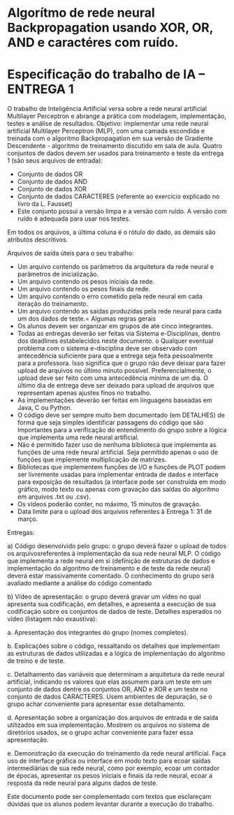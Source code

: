 
# Algorítmo de rede neural Backpropagation usando XOR, OR, AND e caractéres com ruído.
# Especificação do trabalho de IA – ENTREGA 1


O trabalho de Inteligência Artificial versa sobre a rede neural artificial Multilayer Perceptron e abrange a prática
com modelagem, implementação, testes e análise de resultados.
Objetivo: implementar uma rede neural artificial Multilayer Perceptron (MLP), com uma camada escondida e
treinada com o algoritmo Backpropagation em sua versão de Gradiente Descendente - algoritmo de
treinamento discutido em sala de aula.
Quatro conjuntos de dados devem ser usados para treinamento e teste da entrega 1 (são seus arquivos de
entrada):

- Conjunto de dados OR
- Conjunto de dados AND
- Conjunto de dados XOR
- Conjunto de dados CARACTERES (referente ao exercício explicado no livro da L. Fausset)
- Este conjunto possui a versão limpa e a versão com ruído. A versão com ruído é
adequada para usar nos testes.

Em todos os arquivos, a última coluna é o rótulo do dado, as demais são atributos descritivos.

Arquivos de saída úteis para o seu trabalho:

- Um arquivo contendo os parâmetros da arquitetura da rede neural e parâmetros de
inicialização.
- Um arquivo contendo os pesos iniciais da rede.
- Um arquivo contendo os pesos finais da rede.
- Um arquivo contendo o erro cometido pela rede neural em cada iteração do treinamento.
- Um arquivo contendo as saídas produzidas pela rede neural para cada um dos dados de teste.=
Algumas regras gerais
- Os alunos devem ser organizar em grupos de até cinco integrantes.
- Todas as entregas deverão ser feitas via Sistema e-Disciplinas, dentro dos deadlines
estabelecidos neste documento.
o Qualquer eventual problema com o sistema e-disciplina deve ser observado com
antecedência suficiente para que a entrega seja feita pessoalmente para a professora.
Isso significa que o grupo não deve deixar para fazer upload de arquivos no último
minuto possível. Preferencialmente, o upload deve ser feito com uma antecedência
mínima de um dia. O último dia de entrega deve ser deixado para upload de arquivos
que representam apenas ajustes finos no trabalho.
- As implementações deverão ser feitas em linguagens baseadas em Java, C ou Python.
- O código deve ser sempre muito bem documentado (em DETALHES) de forma que seja simples
identificar passagens do código que são importantes para a verificação do entendimento do
grupo sobre a lógica que implementa uma rede neural artificial.
- Não é permitido fazer uso de nenhuma biblioteca que implementa as funções de uma rede
neural artificial. Seja permitido apenas o uso de funções que implemente multiplicação de
matrizes. 
- Bibliotecas que implementem funções de I/O e funções de PLOT podem ser livremente usadas
para implementar entrada de dados e interface para exposição de resultados (a interface pode
ser construída em modo gráfico, modo texto ou apenas com gravação das saídas do algoritmo
em arquivos .txt ou .csv).
- Os vídeos poderão conter, no máximo, 15 minutos de gravação.
- Data limite para o upload dos arquivos referentes à Entrega 1: 31 de março.

Entregas:

a) Código desenvolvido pelo grupo: o grupo deverá fazer o upload de todos os arquivosreferentes
à implementação da sua rede neural MLP. O código que implementa a rede neural em si
(definição de estruturas de dados e implementação do algoritmo de treinamento e de teste da
rede neural) deverá estar massivamente comentado. O conhecimento do grupo será avaliado
mediante a análise do código comentado

b) Vídeo de apresentação: o grupo deverá gravar um vídeo no qual apresenta sua codificação, em
detalhes, e apresenta a execução de sua codificação sobre os conjuntos de dados de teste.
Detalhes esperados no vídeo (listagem não exaustiva):

  a.  Apresentação dos integrantes do grupo (nomes completos).
  
  b. Explicações sobre o código, ressaltando os detalhes que implementam as estruturas de
dados utilizadas e a lógica de implementação do algoritmo de treino e de teste.

  c. Detalhamento das variáveis que determinam a arquitetura da rede neural artificial,
indicando os valores que elas assumem para um teste em um conjunto de dados dentre
os conjuntos OR, AND e XOR e um teste no conjunto de dados CARACTERES. Usem
ambientes de depuração, se o grupo achar conveniente para apresentar esse
detalhamento.

d. Apresentação sobre a organização dos arquivos de entrada e de saída utilizados em sua
implementação. Mostrem os arquivos no sistema de diretórios usados, se o grupo
achar conveniente para fazer essa apresentação.

e. Demonstração da execução do treinamento da rede neural artificial. Faça uso de
interface gráfica ou interface em modo texto para ecoar saídas intermediárias de sua
rede neural, como por exemplo, ecoar um contador de épocas, apresentar os pesos
iniciais e finais da rede neural, ecoar a resposta da rede neural para alguns dados de
teste.

Este documento pode ser complementado com textos que esclareçam dúvidas que os alunos podem levantar
durante a execução do trabalho. 
